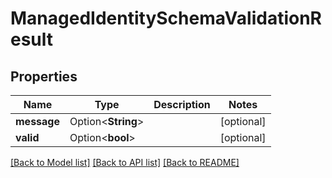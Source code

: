 # ManagedIdentitySchemaValidationResult

## Properties

Name | Type | Description | Notes
------------ | ------------- | ------------- | -------------
**message** | Option<**String**> |  | [optional]
**valid** | Option<**bool**> |  | [optional]

[[Back to Model list]](../README.md#documentation-for-models) [[Back to API list]](../README.md#documentation-for-api-endpoints) [[Back to README]](../README.md)


